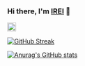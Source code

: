 ### Hi there, I'm [IREI](https://twitter.com/irei_dev) 👋

<p align="left">
  <a href="http://twitter.com/irei_dev">
    <img height="20" src="https://img.shields.io/twitter/follow/irei?label=Twitter&logo=twitter&style=flat" />
  </a>
<!--   <a href="https://github.com/tnccc/tnccc">
    <img src="https://komarev.com/ghpvc/?username=tnccc" alt="tnccc" />
  </a> -->
  
<!--   <a href="http://qiita.com/yutkat">
    <img height="20" src="https://qiita-badge.apiapi.app/s/yutkat/posts.svg" />
  </a>
  <//qiita.com/yutkat">
    <img height="20" src="https://qiita-badge.apiapi.app/s/yutkat/contributions.svg" />
  </a> -->
</p>

[![GitHub Streak](https://streak-stats.demolab.com/?user=tnccc)](https://git.io/streak-stats)

[![Anurag's GitHub stats](https://github-readme-stats.vercel.app/api?username=tnccc)](https://github.com/anuraghazra/github-readme-stats)

<!--
**tnccc/tnccc** is a ✨ _special_ ✨ repository because its `README.md` (this file) appears on your GitHub profile.

Here are some ideas to get you started:

- 🔭 I’m currently working on ...
- 🌱 I’m currently learning ...
- 👯 I’m looking to collaborate on ...
- 🤔 I’m looking for help with ...
- 💬 Ask me about ...
- 📫 How to reach me: ...
- 😄 Pronouns: ...
- ⚡ Fun fact: ...
-->
